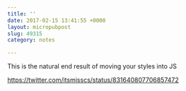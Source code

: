 ```yaml
---
title: ''
date: 2017-02-15 13:41:55 +0000
layout: micropubpost
slug: 49315
category: notes

---
```

This is the natural end result of moving your styles into JS

https://twitter.com/itsmisscs/status/831640807706857472
